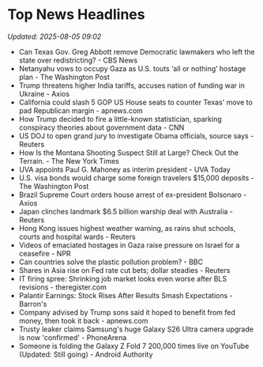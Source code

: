 # Top News Headlines

_Updated: 2025-08-05 09:02_

- Can Texas Gov. Greg Abbott remove Democratic lawmakers who left the state over redistricting? - CBS News
- Netanyahu vows to occupy Gaza as U.S. touts ‘all or nothing’ hostage plan - The Washington Post
- Trump threatens higher India tariffs, accuses nation of funding war in Ukraine - Axios
- California could slash 5 GOP US House seats to counter Texas' move to pad Republican margin - apnews.com
- How Trump decided to fire a little-known statistician, sparking conspiracy theories about government data - CNN
- US DOJ to open grand jury to investigate Obama officials, source says - Reuters
- How Is the Montana Shooting Suspect Still at Large? Check Out the Terrain. - The New York Times
- UVA appoints Paul G. Mahoney as interim president - UVA Today
- U.S. visa bonds would charge some foreign travelers $15,000 deposits - The Washington Post
- Brazil Supreme Court orders house arrest of ex-president Bolsonaro - Axios
- Japan clinches landmark $6.5 billion warship deal with Australia - Reuters
- Hong Kong issues highest weather warning, as rains shut schools, courts and hospital wards - Reuters
- Videos of emaciated hostages in Gaza raise pressure on Israel for a ceasefire - NPR
- Can countries solve the plastic pollution problem? - BBC
- Shares in Asia rise on Fed rate cut bets; dollar steadies - Reuters
- IT firing spree: Shrinking job market looks even worse after BLS revisions - theregister.com
- Palantir Earnings: Stock Rises After Results Smash Expectations - Barron's
- Company advised by Trump sons said it hoped to benefit from fed money, then took it back - apnews.com
- Trusty leaker claims Samsung's huge Galaxy S26 Ultra camera upgrade is now 'confirmed' - PhoneArena
- Someone is folding the Galaxy Z Fold 7 200,000 times live on YouTube (Updated: Still going) - Android Authority